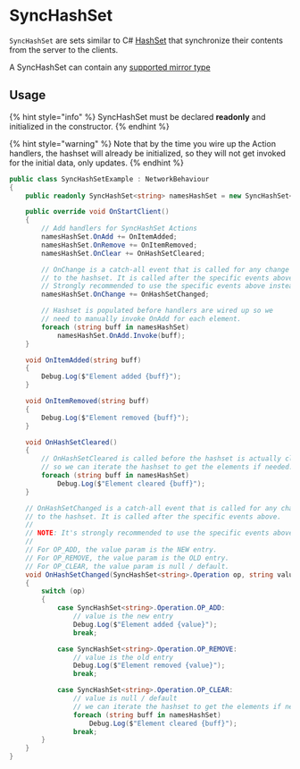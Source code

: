 # SyncHashSet

`SyncHashSet` are sets similar to C# [HashSet](https://docs.microsoft.com/en-us/dotnet/api/system.collections.generic.hashset-1) that synchronize their contents from the server to the clients.

A SyncHashSet can contain any [supported mirror type](../data-types.md)

## Usage <a href="#usage" id="usage"></a>

{% hint style="info" %}
SyncHashSet must be declared **readonly** and initialized in the constructor.
{% endhint %}

{% hint style="warning" %}
Note that by the time you wire up the Action handlers, the hashset will already be initialized, so they will not get invoked for the initial data, only updates.
{% endhint %}

```csharp
public class SyncHashSetExample : NetworkBehaviour
{
    public readonly SyncHashSet<string> namesHashSet = new SyncHashSet<string>();

    public override void OnStartClient()
    {
        // Add handlers for SyncHashSet Actions
        namesHashSet.OnAdd += OnItemAdded;
        namesHashSet.OnRemove += OnItemRemoved;
        namesHashSet.OnClear += OnHashSetCleared;

        // OnChange is a catch-all event that is called for any change
        // to the hashset. It is called after the specific events above.
        // Strongly recommended to use the specific events above instead!
        namesHashSet.OnChange += OnHashSetChanged;

        // Hashset is populated before handlers are wired up so we
        // need to manually invoke OnAdd for each element.
        foreach (string buff in namesHashSet)
            namesHashSet.OnAdd.Invoke(buff);
    }

    void OnItemAdded(string buff)
    {
        Debug.Log($"Element added {buff}");
    }

    void OnItemRemoved(string buff)
    {
        Debug.Log($"Element removed {buff}");
    }

    void OnHashSetCleared()
    {
        // OnHashSetCleared is called before the hashset is actually cleared
        // so we can iterate the hashset to get the elements if needed.
        foreach (string buff in namesHashSet)
            Debug.Log($"Element cleared {buff}");
    }

    // OnHashSetChanged is a catch-all event that is called for any change
    // to the hashset. It is called after the specific events above.
    //
    // NOTE: It's strongly recommended to use the specific events above instead!
    //
    // For OP_ADD, the value param is the NEW entry.
    // For OP_REMOVE, the value param is the OLD entry.
    // For OP_CLEAR, the value param is null / default.
    void OnHashSetChanged(SyncHashSet<string>.Operation op, string value)
    {
        switch (op)
        {
            case SyncHashSet<string>.Operation.OP_ADD:
                // value is the new entry
                Debug.Log($"Element added {value}");
                break;

            case SyncHashSet<string>.Operation.OP_REMOVE:
                // value is the old entry
                Debug.Log($"Element removed {value}");
                break;

            case SyncHashSet<string>.Operation.OP_CLEAR:
                // value is null / default
                // we can iterate the hashset to get the elements if needed.
                foreach (string buff in namesHashSet)
                    Debug.Log($"Element cleared {buff}");
                break;
        }
    }
}
```
